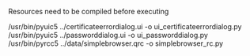 Resources need to be compiled before executing

/usr/bin/pyuic5 ../certificateerrordialog.ui -o ui_certificateerrordialog.py
/usr/bin/pyuic5 ../passworddialog.ui -o ui_passworddialog.py
/usr/bin/pyrcc5 ../data/simplebrowser.qrc -o simplebrowser_rc.py


